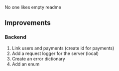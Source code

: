 No one likes empty readme

## Improvements

### Backend
1. Link users and payments  (create id for payments)
2. Add a request logger for the server (local)  
3. Create an error dictionary  
4. Add an enum  